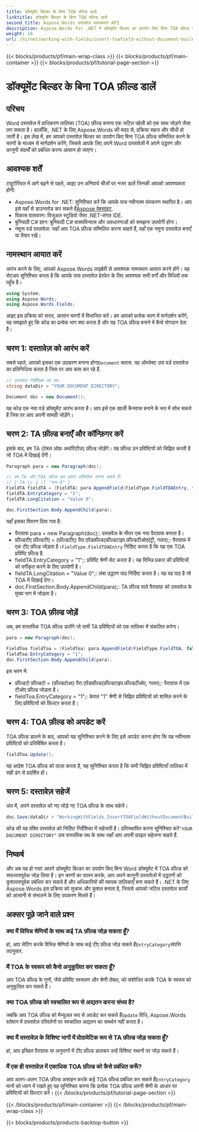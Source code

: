 ```yaml
---
title: डॉक्यूमेंट बिल्डर के बिना TOA फ़ील्ड डालें
linktitle: डॉक्यूमेंट बिल्डर के बिना TOA फ़ील्ड डालें
second_title: Aspose.Words दस्तावेज़ प्रसंस्करण API
description: Aspose.Words for .NET में डॉक्यूमेंट बिल्डर का उपयोग किए बिना TOA फ़ील्ड सम्मिलित करना सीखें। कानूनी उद्धरणों को कुशलतापूर्वक प्रबंधित करने के लिए हमारे चरण-दर-चरण मार्गदर्शिका का पालन करें।
weight: 10
url: /hi/net/working-with-fields/insert-toafield-without-document-builder/
---
```


{{< blocks/products/pf/main-wrap-class >}}
{{< blocks/products/pf/main-container >}}
{{< blocks/products/pf/tutorial-page-section >}}

# डॉक्यूमेंट बिल्डर के बिना TOA फ़ील्ड डालें

## परिचय

Word दस्तावेज़ में प्राधिकरण तालिका (TOA) फ़ील्ड बनाना एक जटिल पहेली को एक साथ जोड़ने जैसा लग सकता है। हालाँकि, .NET के लिए Aspose.Words की मदद से, प्रक्रिया सहज और सीधी हो जाती है। इस लेख में, हम आपको दस्तावेज़ बिल्डर का उपयोग किए बिना TOA फ़ील्ड सम्मिलित करने के चरणों के माध्यम से मार्गदर्शन करेंगे, जिससे आपके लिए अपने Word दस्तावेज़ों में अपने उद्धरण और कानूनी संदर्भों को प्रबंधित करना आसान हो जाएगा।

## आवश्यक शर्तें

ट्यूटोरियल में आगे बढ़ने से पहले, आइए उन अनिवार्य चीजों पर नजर डालें जिनकी आपको आवश्यकता होगी:

-  Aspose.Words for .NET: सुनिश्चित करें कि आपके पास नवीनतम संस्करण स्थापित है। आप इसे यहाँ से डाउनलोड कर सकते हैं[Aspose वेबसाइट](https://releases.aspose.com/words/net/).
- विकास वातावरण: विजुअल स्टूडियो जैसा .NET-संगत IDE.
- बुनियादी C# ज्ञान: बुनियादी C# वाक्यविन्यास और अवधारणाओं को समझना उपयोगी होगा।
- नमूना वर्ड दस्तावेज़: जहाँ आप TOA फ़ील्ड सम्मिलित करना चाहते हैं, वहाँ एक नमूना दस्तावेज़ बनाएँ या तैयार रखें।

## नामस्थान आयात करें

आरंभ करने के लिए, आपको Aspose.Words लाइब्रेरी से आवश्यक नामस्थान आयात करने होंगे। यह सेटअप सुनिश्चित करता है कि आपके पास दस्तावेज़ हेरफेर के लिए आवश्यक सभी वर्गों और विधियों तक पहुँच है।

```csharp
using System;
using Aspose.Words;
using Aspose.Words.Fields;
```

आइए इस प्रक्रिया को सरल, आसान चरणों में विभाजित करें। हम आपको प्रत्येक चरण में मार्गदर्शन करेंगे, यह समझाते हुए कि कोड का प्रत्येक भाग क्या करता है और यह TOA फ़ील्ड बनाने में कैसे योगदान देता है।

## चरण 1: दस्तावेज़ को आरंभ करें

 सबसे पहले, आपको इसका एक उदाहरण बनाना होगा`Document` क्लास. यह ऑब्जेक्ट उस वर्ड दस्तावेज़ का प्रतिनिधित्व करता है जिस पर आप काम कर रहे हैं.

```csharp
// दस्तावेज़ निर्देशिका का पथ.
string dataDir = "YOUR DOCUMENT DIRECTORY";

Document doc = new Document();
```

यह कोड एक नया वर्ड डॉक्यूमेंट आरंभ करता है। आप इसे एक खाली कैनवास बनाने के रूप में सोच सकते हैं जिस पर आप अपनी सामग्री जोड़ेंगे।

## चरण 2: TA फ़ील्ड बनाएँ और कॉन्फ़िगर करें

इसके बाद, हम TA (टेबल ऑफ़ अथॉरिटीज़) फ़ील्ड जोड़ेंगे। यह फ़ील्ड उन प्रविष्टियों को चिह्नित करती है जो TOA में दिखाई देंगी।

```csharp
Paragraph para = new Paragraph(doc);

// हम TA और TOA फ़ील्ड इस प्रकार सम्मिलित करना चाहते हैं:
// { TA \c 1 \l "मान 0" }
FieldTA fieldTA = (FieldTA) para.AppendField(FieldType.FieldTOAEntry, false);
fieldTA.EntryCategory = "1";
fieldTA.LongCitation = "Value 0";

doc.FirstSection.Body.AppendChild(para);
```

यहाँ इसका विवरण दिया गया है:
- पैराग्राफ para = new Paragraph(doc);: दस्तावेज़ के भीतर एक नया पैराग्राफ बनाता है।
-  फ़ील्डटीए फ़ील्डटीए = (फ़ील्डटीए) पैरा.एपेंडफ़ील्ड(फ़ील्डटाइप.फ़ील्डटीओएएंट्री, गलत);: पैराग्राफ में एक टीए फ़ील्ड जोड़ता है।`FieldType.FieldTOAEntry` निर्दिष्ट करता है कि यह एक TOA प्रविष्टि फ़ील्ड है.
- fieldTA.EntryCategory = "1";: प्रविष्टि श्रेणी सेट करता है। यह विभिन्न प्रकार की प्रविष्टियों को वर्गीकृत करने के लिए उपयोगी है।
- fieldTA.LongCitation = "Value 0";: लंबा उद्धरण पाठ निर्दिष्ट करता है। यह वह पाठ है जो TOA में दिखाई देगा।
- doc.FirstSection.Body.AppendChild(para);: TA फ़ील्ड वाले पैराग्राफ़ को दस्तावेज़ के मुख्य भाग में जोड़ता है।

## चरण 3: TOA फ़ील्ड जोड़ें

अब, हम वास्तविक TOA फ़ील्ड डालेंगे जो सभी TA प्रविष्टियों को एक तालिका में संकलित करेगा।

```csharp
para = new Paragraph(doc);

FieldToa fieldToa = (FieldToa) para.AppendField(FieldType.FieldTOA, false);
fieldToa.EntryCategory = "1";
doc.FirstSection.Body.AppendChild(para);
```

इस चरण में:
- फ़ील्डटो फ़ील्डटो = (फ़ील्डटोआ) पैरा.एपेंडफ़ील्ड(फ़ील्डटाइप.फ़ील्डटीओए, गलत);: पैराग्राफ में एक टीओए फ़ील्ड जोड़ता है।
- fieldToa.EntryCategory = "1";: केवल "1" श्रेणी से चिह्नित प्रविष्टियों को शामिल करने के लिए प्रविष्टियों को फ़िल्टर करता है।

## चरण 4: TOA फ़ील्ड को अपडेट करें

TOA फ़ील्ड डालने के बाद, आपको यह सुनिश्चित करने के लिए इसे अपडेट करना होगा कि यह नवीनतम प्रविष्टियों को प्रतिबिंबित करता है।

```csharp
fieldToa.Update();
```

यह आदेश TOA फ़ील्ड को ताज़ा करता है, यह सुनिश्चित करता है कि सभी चिह्नित प्रविष्टियाँ तालिका में सही ढंग से प्रदर्शित हों।

## चरण 5: दस्तावेज़ सहेजें

अंत में, अपने दस्तावेज़ को नए जोड़े गए TOA फ़ील्ड के साथ सहेजें।

```csharp
doc.Save(dataDir + "WorkingWithFields.InsertTOAFieldWithoutDocumentBuilder.docx");
```

 कोड की यह पंक्ति दस्तावेज़ को निर्दिष्ट निर्देशिका में सहेजती है। प्रतिस्थापित करना सुनिश्चित करें`"YOUR DOCUMENT DIRECTORY"` उस वास्तविक पथ के साथ जहाँ आप अपनी फ़ाइल सहेजना चाहते हैं.

## निष्कर्ष

और अब यह हो गया! आपने डॉक्यूमेंट बिल्डर का उपयोग किए बिना Word डॉक्यूमेंट में TOA फ़ील्ड को सफलतापूर्वक जोड़ लिया है। इन चरणों का पालन करके, आप अपने कानूनी दस्तावेज़ों में उद्धरणों को कुशलतापूर्वक प्रबंधित कर सकते हैं और अधिकारियों की व्यापक तालिकाएँ बना सकते हैं। .NET के लिए Aspose.Words इस प्रक्रिया को सुचारू और कुशल बनाता है, जिससे आपको जटिल दस्तावेज़ कार्यों को आसानी से संभालने के लिए उपकरण मिलते हैं।

## अक्सर पूछे जाने वाले प्रश्न

### क्या मैं विभिन्न श्रेणियों के साथ कई TA फ़ील्ड जोड़ सकता हूँ?
 हां, आप सेटिंग करके विभिन्न श्रेणियों के साथ कई टीए फ़ील्ड जोड़ सकते हैं`EntryCategory`संपत्ति तदनुसार.

### मैं TOA के स्वरूप को कैसे अनुकूलित कर सकता हूँ?
आप TOA फ़ील्ड के गुणों, जैसे प्रविष्टि स्वरूपण और श्रेणी लेबल, को संशोधित करके TOA के स्वरूप को अनुकूलित कर सकते हैं।

### क्या TOA फ़ील्ड को स्वचालित रूप से अद्यतन करना संभव है?
 जबकि आप TOA फ़ील्ड को मैन्युअल रूप से अपडेट कर सकते हैं`Update` विधि, Aspose.Words वर्तमान में दस्तावेज़ परिवर्तनों पर स्वचालित अद्यतन का समर्थन नहीं करता है।

### क्या मैं दस्तावेज़ के विशिष्ट भागों में प्रोग्रामेटिक रूप से TA फ़ील्ड जोड़ सकता हूँ?
हां, आप इच्छित पैराग्राफ या अनुभागों में टीए फ़ील्ड डालकर उन्हें विशिष्ट स्थानों पर जोड़ सकते हैं।

### मैं एक ही दस्तावेज़ में एकाधिक TOA फ़ील्ड को कैसे प्रबंधित करूँ?
 आप अलग-अलग TOA फ़ील्ड असाइन करके कई TOA फ़ील्ड प्रबंधित कर सकते हैं`EntryCategory` मानों को ध्यान में रखते हुए यह सुनिश्चित करना कि प्रत्येक TOA फ़ील्ड अपनी श्रेणी के आधार पर प्रविष्टियों को फ़िल्टर करे।
{{< /blocks/products/pf/tutorial-page-section >}}

{{< /blocks/products/pf/main-container >}}
{{< /blocks/products/pf/main-wrap-class >}}

{{< blocks/products/products-backtop-button >}}
